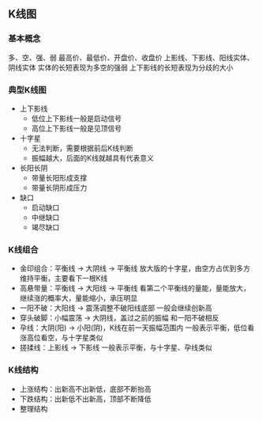 ## K线图

### 基本概念

多、空、强、弱
最高价、最低价、开盘价、收盘价
上影线、下影线、阳线实体、阴线实体
实体的长短表现为多空的强弱
上下影线的长短表现为分歧的大小

### 典型K线图

* 上下影线
    * 低位上下影线一般是启动信号
    * 高位上下影线一般是见顶信号
* 十字星
    * 无法判断，需要根据前后K线判断
    * 振幅越大，后面的K线就越具有代表意义
* 长阳长阴
    * 带量长阳形成支撑
    * 带量长阴形成压力
* 缺口
    * 启动缺口
    * 中继缺口
    * 竭尽缺口
    
### K线组合

* 金印组合：平衡线 -> 大阴线 -> 平衡线
    放大版的十字星，由空方占优到多方维持平衡，主要看下一根K线
* 高悬带量：平衡线 -> 大阳线 -> 平衡线
    看第二个平衡线的量能，量能放大，继续涨的概率大，量能缩小，承压明显
* 一阳不破：大阳线 -> 震荡调整不破阳线底部
    一般会继续创新高
* 穿头破脚：小幅震荡 -> 大阴线，盖过之前的振幅
    和一阳不破相反
* 孕线：大阴(阳) -> 小阳(阴)，K线在前一天振幅范围内
    一般表示平衡，低位看涨高位看空，与十字星类似
* 搓揉线：上影线 -> 下影线
    一般表示平衡，与十字星、孕线类似
    
### K线结构

* 上涨结构：出新高不出新低，底部不断抬高
* 下跌结构：出新低不出新高，顶部不断降低
* 整理结构